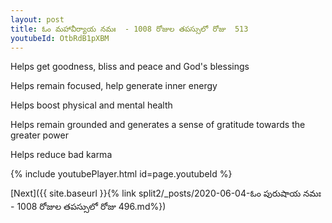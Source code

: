 ```yaml
---
layout: post
title: ఓం మహావీర్యాయ నమః  - 1008 రోజుల తపస్సులో రోజు  513
youtubeId: OtbRdB1pXBM
---
```

 
 
Helps get goodness, bliss and peace and God's blessings
 
Helps remain focused, help generate inner energy 
 
Helps boost physical and mental health 
 
Helps remain grounded and generates a sense of gratitude towards the greater power 
 
Helps reduce bad karma
 
 
 
 


{% include youtubePlayer.html id=page.youtubeId %}
 
[Next]({{ site.baseurl }}{% link  split2/_posts/2020-06-04-ఓం పురుషాయ నమః  - 1008 రోజుల తపస్సులో రోజు  496.md%})
 
